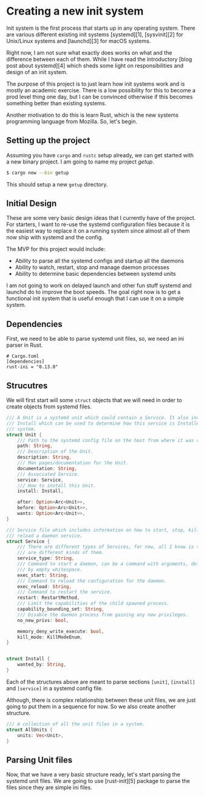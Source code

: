 Creating a new init system
====================================

Init system is the first process that starts up in any operating system. There
are various different existing init systems [systemd][1], [sysvinit][2] for
Unix/Linux systems and [launchd][3] for macOS systems.

Right now, I am not sure what exactly does works on what and the difference
between each of them. While I have read the introductory [blog post about
systemd][4] which sheds some light on responsibilities and design of an init
system.

The purpose of this project is to just learn how init systems work and is
mostly an academic exercise. There is a low possibility for this to become a
prod level thing one day, but I can be convinced otherwise if this becomes
something better than existing systems. 

Another motivation to do this is learn Rust, which is the new systems
programming language from Mozilla. So, let's begin.


Setting up the project
--------------------------

Assuming you have `cargo` and `rustc` setup already, we can get started with a
new binary project. I am going to name my project _getup_.

```bash
$ cargo new --bin getup
```

This should setup a new `getup` directory.

Initial Design
-----------------

These are some very basic design ideas that I currently have of the
project. For starters, I want to re-use the systemd configuration files because
it is the easiest way to replace it on a running system since almost all of
them now ship with systemd and the config.

The MVP for this project would include: 

- Ability to parse all the systemd configs and startup all the daemons
- Ability to watch, restart, stop and manage daemon processes
- Ability to determine basic dependencies between systemd units


I am not going to work on delayed launch and other fun stuff systemd and
launchd do to improve the boot speeds. The goal right now is to get a
functional init system that is useful enough that I can use it on a simple
system.

Dependencies
--------------

First, we need to be able to parse systemd unit files, so, we need an ini
parser in Rust.

```
# Cargo.toml
[dependencies]
rust-ini = "0.13.0"
```


Strucutres
------------

We will first start will some `struct` objects that we will need in order to
create objects from systemd files.

```rust
/// A Unit is a systemd unit which could contain a Service. It also includes
/// Install which can be used to determine how this service is Installed on a
/// system.
struct Unit {
    /// Path to the systemd config file on the host from where it was read.
    path: String,
    /// Description of the Unit.
    description: String,
    /// Man pages/documentation for the Unit.
    documentation: String,
    /// Associated Service.
    service: Service,
    /// How to install this Unit.
    install: Install,

    after: Option<Arc<Unit>>,
    before: Option<Arc<Unit>>,
    wants: Option<Arc<Unit>>,
}

/// Service file which includes information on how to start, stop, kill or
/// reload a daemon service.
struct Service {
    /// There are different types of Services, for now, all I know is that they
    /// are different kinds of them.
    service_type: String,
    /// Command to start a daemon, can be a command with arguments, delimited
    /// by empty whitespace.
    exec_start: String,
    /// Command to reload the configuration for the daemon.
    exec_reload: String,
    /// Command to restart the service.
    restart: RestartMethod,
    /// Limit the capabilities of the child spawned process.
    capability_bounding_set: String,
    /// Disable the daemon process from gaining any new privileges.
    no_new_privs: bool,

    memory_deny_write_execute: bool,
    kill_mode: KillModeEnum,
}


struct Install {
    wanted_by: String,
}
```

Each of the structures above are meant to parse sections `[unit]`, `[install]`
and `[service]` in a systemd config file.

Although, there is complex relationship between these unit files, we are just
going to put them in a sequence for now. So we also create another structure.

```rust
/// A collection of all the unit files in a system.
struct AllUnits {
    units: Vec<Unit>,
}
```

Parsing Unit files
----------------------

Now, that we have a very basic structure ready, let's start parsing the systemd
unit files. We are going to use [rust-init][5] package to parse the files since
they are simple ini files.


